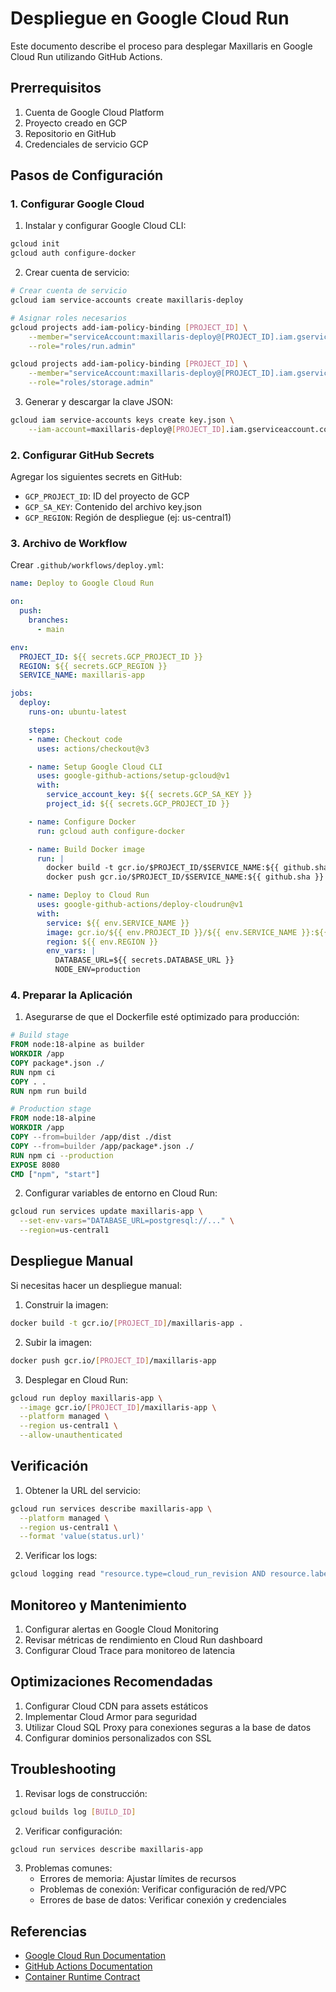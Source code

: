 # Despliegue en Google Cloud Run

Este documento describe el proceso para desplegar Maxillaris en Google Cloud Run utilizando GitHub Actions.

## Prerrequisitos

1. Cuenta de Google Cloud Platform
2. Proyecto creado en GCP
3. Repositorio en GitHub
4. Credenciales de servicio GCP

## Pasos de Configuración

### 1. Configurar Google Cloud

1. Instalar y configurar Google Cloud CLI:
```bash
gcloud init
gcloud auth configure-docker
```

2. Crear cuenta de servicio:
```bash
# Crear cuenta de servicio
gcloud iam service-accounts create maxillaris-deploy

# Asignar roles necesarios
gcloud projects add-iam-policy-binding [PROJECT_ID] \
    --member="serviceAccount:maxillaris-deploy@[PROJECT_ID].iam.gserviceaccount.com" \
    --role="roles/run.admin"

gcloud projects add-iam-policy-binding [PROJECT_ID] \
    --member="serviceAccount:maxillaris-deploy@[PROJECT_ID].iam.gserviceaccount.com" \
    --role="roles/storage.admin"
```

3. Generar y descargar la clave JSON:
```bash
gcloud iam service-accounts keys create key.json \
    --iam-account=maxillaris-deploy@[PROJECT_ID].iam.gserviceaccount.com
```

### 2. Configurar GitHub Secrets

Agregar los siguientes secrets en GitHub:
- `GCP_PROJECT_ID`: ID del proyecto de GCP
- `GCP_SA_KEY`: Contenido del archivo key.json
- `GCP_REGION`: Región de despliegue (ej: us-central1)

### 3. Archivo de Workflow

Crear `.github/workflows/deploy.yml`:

```yaml
name: Deploy to Google Cloud Run

on:
  push:
    branches:
      - main

env:
  PROJECT_ID: ${{ secrets.GCP_PROJECT_ID }}
  REGION: ${{ secrets.GCP_REGION }}
  SERVICE_NAME: maxillaris-app

jobs:
  deploy:
    runs-on: ubuntu-latest

    steps:
    - name: Checkout code
      uses: actions/checkout@v3

    - name: Setup Google Cloud CLI
      uses: google-github-actions/setup-gcloud@v1
      with:
        service_account_key: ${{ secrets.GCP_SA_KEY }}
        project_id: ${{ secrets.GCP_PROJECT_ID }}

    - name: Configure Docker
      run: gcloud auth configure-docker

    - name: Build Docker image
      run: |
        docker build -t gcr.io/$PROJECT_ID/$SERVICE_NAME:${{ github.sha }} .
        docker push gcr.io/$PROJECT_ID/$SERVICE_NAME:${{ github.sha }}

    - name: Deploy to Cloud Run
      uses: google-github-actions/deploy-cloudrun@v1
      with:
        service: ${{ env.SERVICE_NAME }}
        image: gcr.io/${{ env.PROJECT_ID }}/${{ env.SERVICE_NAME }}:${{ github.sha }}
        region: ${{ env.REGION }}
        env_vars: |
          DATABASE_URL=${{ secrets.DATABASE_URL }}
          NODE_ENV=production
```

### 4. Preparar la Aplicación

1. Asegurarse de que el Dockerfile esté optimizado para producción:

```dockerfile
# Build stage
FROM node:18-alpine as builder
WORKDIR /app
COPY package*.json ./
RUN npm ci
COPY . .
RUN npm run build

# Production stage
FROM node:18-alpine
WORKDIR /app
COPY --from=builder /app/dist ./dist
COPY --from=builder /app/package*.json ./
RUN npm ci --production
EXPOSE 8080
CMD ["npm", "start"]
```

2. Configurar variables de entorno en Cloud Run:
```bash
gcloud run services update maxillaris-app \
  --set-env-vars="DATABASE_URL=postgresql://..." \
  --region=us-central1
```

## Despliegue Manual

Si necesitas hacer un despliegue manual:

1. Construir la imagen:
```bash
docker build -t gcr.io/[PROJECT_ID]/maxillaris-app .
```

2. Subir la imagen:
```bash
docker push gcr.io/[PROJECT_ID]/maxillaris-app
```

3. Desplegar en Cloud Run:
```bash
gcloud run deploy maxillaris-app \
  --image gcr.io/[PROJECT_ID]/maxillaris-app \
  --platform managed \
  --region us-central1 \
  --allow-unauthenticated
```

## Verificación

1. Obtener la URL del servicio:
```bash
gcloud run services describe maxillaris-app \
  --platform managed \
  --region us-central1 \
  --format 'value(status.url)'
```

2. Verificar los logs:
```bash
gcloud logging read "resource.type=cloud_run_revision AND resource.labels.service_name=maxillaris-app" --limit 50
```

## Monitoreo y Mantenimiento

1. Configurar alertas en Google Cloud Monitoring
2. Revisar métricas de rendimiento en Cloud Run dashboard
3. Configurar Cloud Trace para monitoreo de latencia

## Optimizaciones Recomendadas

1. Configurar Cloud CDN para assets estáticos
2. Implementar Cloud Armor para seguridad
3. Utilizar Cloud SQL Proxy para conexiones seguras a la base de datos
4. Configurar dominios personalizados con SSL

## Troubleshooting

1. Revisar logs de construcción:
```bash
gcloud builds log [BUILD_ID]
```

2. Verificar configuración:
```bash
gcloud run services describe maxillaris-app
```

3. Problemas comunes:
   - Errores de memoria: Ajustar límites de recursos
   - Problemas de conexión: Verificar configuración de red/VPC
   - Errores de base de datos: Verificar conexión y credenciales

## Referencias

- [Google Cloud Run Documentation](https://cloud.google.com/run/docs)
- [GitHub Actions Documentation](https://docs.github.com/en/actions)
- [Container Runtime Contract](https://cloud.google.com/run/docs/reference/container-contract)

